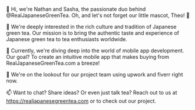 👋 Hi, we're Nathan and Sasha, the passionate duo behind @RealJapaneseGreenTea. Oh, and let's not forget our little mascot, Theo! 🐶

👀 We're deeply interested in the rich culture and tradition of Japanese green tea. Our mission is to bring the authentic taste and experience of Japanese green tea to tea enthusiasts worldwide.

🌱 Currently, we're diving deep into the world of mobile app development. Our goal? To create an intuitive mobile app that makes buying from RealJapaneseGreenTea.com a breeze!

💞️ We're on the lookout for our project team using upwork and fiverr right now.

📫 Want to chat? Share ideas? Or even just talk tea? Reach out to us at https://realjapanesegreentea.com or to check out our project.



<!---
RealJapaneseGreenTea/RealJapaneseGreenTea is a ✨ special ✨ repository because its `README.md` (this file) appears on your GitHub profile.
You can click the Preview link to take a look at your changes.
--->
